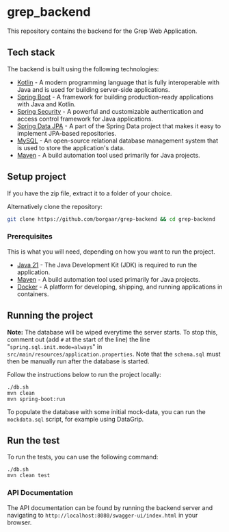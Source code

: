 # grep_backend

This repository contains the backend for the Grep Web Application.

## Tech stack

The backend is built using the following technologies:

- [Kotlin](https://kotlinlang.org/) - A modern programming language that is fully interoperable with Java and is used for building server-side applications.
- [Spring Boot](https://spring.io/projects/spring-boot) - A framework for building production-ready applications with Java and Kotlin.
- [Spring Security](https://spring.io/projects/spring-security) - A powerful and customizable authentication and access control framework for Java applications.
- [Spring Data JPA](https://spring.io/projects/spring-data-jpa) - A part of the Spring Data project that makes it easy to implement JPA-based repositories.
- [MySQL](https://www.mysql.com/) - An open-source relational database management system that is used to store the application's data.
- [Maven](https://maven.apache.org/) - A build automation tool used primarily for Java projects.

## Setup project

If you have the zip file, extract it to a folder of your choice.

Alternatively clone the repository:

```bash
git clone https://github.com/borgaar/grep-backend && cd grep-backend
```

### Prerequisites
This is what you will need, depending on how you want to run the project.

- [Java 21](https://www.oracle.com/java/technologies/javase/jdk21-archive-downloads.html) - The Java Development Kit (JDK) is required to run the application.
- [Maven](https://maven.apache.org/) - A build automation tool used primarily for Java projects.
- [Docker](https://www.docker.com/) - A platform for developing, shipping, and running applications in containers.

## Running the project

**Note:** The database will be wiped everytime the server starts. To stop this, comment out (add `#` at the start of the line) the line "`spring.sql.init.mode=always`" in `src/main/resources/application.properties`. Note that the `schema.sql` must then be manually run after the database is started.

Follow the instructions below to run the project locally:

```
./db.sh
mvn clean
mvn spring-boot:run
```

To populate the database with some initial mock-data, you can run the `mockdata.sql` script, for example using DataGrip.

## Run the test

To run the tests, you can use the following command:

```
./db.sh
mvn clean test
```

### API Documentation

The API documentation can be found by running the backend server and navigating to `http://localhost:8080/swagger-ui/index.html` in your browser.
